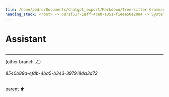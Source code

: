 ```yaml
---
file: /home/pedro/Documents/chatgpt_export/Markdown/Tree-sitter Grammar Visualization_ NetworkX & Graphviz.md
heading_stack: <root> -> b871f517-1eff-4ce0-a351-f14ea50e2084 -> System -> 10bdd2ac-112a-465d-8a80-9a7e6b87ee8a -> System -> aaa26ed0-25be-4ce1-881e-13f438a81018 -> User -> 16f82114-8497-4426-bb51-62a94559597a -> Assistant -> NetworkX -> Graphviz -> Combining NetworkX and Graphviz for Tree-sitter Grammar Visualization -> The Challenge -> The Approach -> Creative Ideas -> Technical Implementation -> Potential Pitfalls -> Conclusion -> aaa26fc9-1f37-46e5-9259-458a8d55dd15 -> User -> 9c564aec-e677-44c1-a480-a6c57d293462 -> Assistant -> a3eb6e27-f341-4b7a-a3d2-34f4cc84ec17 -> Assistant -> c52b2616-0df0-48a9-9a0a-0953bfbd2965 -> Tool -> ae11aab9-6f35-454c-94b2-c2c53890111e -> Assistant -> ca2f2a60-b9a3-4f93-9754-5ebe5ba70517 -> Assistant -> 8fba5a35-e974-4d97-ae80-844eb75c9ac4 -> Tool -> 6d10afb6-8dde-460d-9bad-821eb823350a -> Assistant -> cfa78ec0-6094-4895-a72e-3a426f4b264f -> Assistant -> 873bf5b9-8358-4f4b-828c-bc6c8c8b0cb2 -> Tool -> 1e02448a-70e8-498b-9928-ca9322d13faa -> Assistant -> aaa2f428-a377-42b7-a840-b7891498e057 -> User -> f63d0e39-9f0b-48d6-84eb-9062cb61b68e -> Assistant -> c6ac11e8-313a-4e50-9fdd-313705be3dee -> Assistant -> 326bbb63-28ff-4ade-9893-1f1b83ad81e9 -> Tool -> 35bfbcf8-aee4-4527-9f9c-8e48ebda444e -> Assistant -> 1377b9b9-b2c5-4e10-94a2-3e290eb55e68 -> Assistant -> eaa32754-88aa-408b-921f-31ceba106533 -> Tool -> d5b4e9e9-1c90-4e65-8d96-7566a2fa587a -> Assistant -> 8cd62838-1bb5-44ea-8f94-726fc542fad7 -> Assistant -> 772b6e7c-2a1c-4c38-bd54-e42a6183ecea -> Tool -> 4ba4cba3-8c7d-4235-b293-b38466f742c4 -> Assistant -> 653a44fa-cfa6-4406-98e7-9abf01c2ac86 -> Assistant -> 1bb872bb-12e5-4521-af24-e0590a95a0b8 -> Tool -> 7da6d8a1-b6bf-4edb-b0ec-a3edb0ea88f7 -> Assistant -> f9b9f8f8-47fa-4b50-a3b6-82319613a689 -> Assistant -> 9593ecdc-2d37-49e2-a807-7431a02de3d1 -> Tool -> 961b6639-71e6-4339-8db9-467ceb372d33 -> Assistant -> c1085730-34af-4db9-b923-98fe6d532e34 -> Assistant -> 0da923e5-061a-42bc-b233-8e8a656e0362 -> Tool -> 06bafa13-44d7-48e8-99a1-6e7e740cf0bc -> Assistant -> d2804cdd-095b-48cd-ab62-0d742a2ccaba -> Assistant
---
```

# Assistant

```python

```

---

(other branch ⎇)
###### 8540b89d-efdb-4ba5-b343-397918da3d72
[parent ⬆️](#aaa2f428-a377-42b7-a840-b7891498e057)
